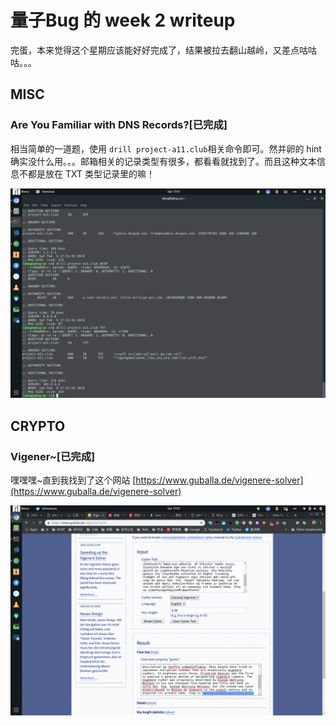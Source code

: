 # 量子Bug 的 week 2 writeup

完蛋，本来觉得这个星期应该能好好完成了，结果被拉去翻山越岭，又差点咕咕咕。。。

## MISC

### Are You Familiar with DNS Records?[已完成]

相当简单的一道题，使用 `drill project-a11.club`相关命令即可。然并卵的 hint 确实没什么用。。。邮箱相关的记录类型有很多，都看看就找到了。而且这种文本信息不都是放在 TXT 类型记录里的嘛！

![DNS Records](./img/DNS-Records.png)

## CRYPTO

### Vigener~[已完成]

嘿嘿嘿~直到我找到了这个网站 [https://www.guballa.de/vigenere-solver](https://www.guballa.de/vigenere-solver)

![vigenere solver](./img/vigenere-solver.png)
